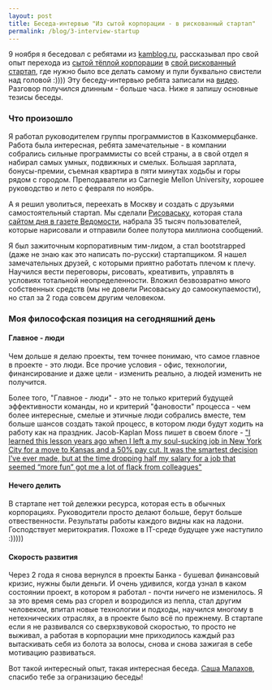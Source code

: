 ```yaml
---
layout: post
title: Беседа-интервью "Из сытой корпорации - в рискованный стартап"
permalink: /blog/3-interview-startup
---
```

9 ноября я беседовал с ребятами из [kamblog.ru](http://kamblog.ru), рассказывал про свой опыт перехода из [сытой тёплой корпорации](http://kkb.kz/) в [свой рискованный стартап](http://risovaska.ru), где нужно было все делать самому и пули буквально свистели над головой :)))) Эту беседу-интервью ребята записали на [видео](http://vimeo.com/7626222). Разговор получился длинным - больше часа. Ниже я запишу основные тезисы беседы.

<!--more-->

### Что произошло

Я работал руководителем группы программистов в Казкоммерцбанке. Работа была интересная, ребята замечательные - в компании собрались сильные программисты со всей страны, а в свой отдел я набирал самых умных, подвижных и смелых. Большая зарплата, бонусы-премии, съемная квартира в пяти минутах ходьбы и горы рядом с городом. Преподаватели из Carnegie Mellon University, хорошее руководство и лето с февраля по ноябрь.

А я решил уволиться, переехать в Москву и создать с друзьями самостоятельный стартап. Мы сделали [Рисоваську](http://risovaska.ru), которая стала [сайтом дня в газете Ведомости](http://www.vedomosti.ru/newspaper/article/2009/02/13/181564),  набрала 35 тысяч пользователей, которые нарисовали и отправили более полутора миллиона сообщений. 

Я был зажиточным корпоративным тим-лидом, а стал bootstrapped (даже не знаю как это написать по-русски) стартапщиком. Я нашел замечательных друзей, с которыми приятно работать плечом к плечу. Научился вести переговоры, рисовать, креативить, управлять в условиях тотальной неопределенности. Вложил безвозвратно много собственных средств (мы не довели Рисоваську до самоокупаемости), но стал за 2 года совсем другим человеком. 

### Моя философская позиция на сегодняшний день

#### Главное - люди

Чем дольше я делаю проекты, тем точнее понимаю, что самое главное в проекте - это люди. Все прочие условия - офис, технологии, финансирование и даже цели - изменить реально, а людей изменить не получится. 

Более того, "Главное - люди" - это не только критерий будущей эффективности команды, но и критерий "фановости" процесса - чем более интересные, смелые и этичные люди собрались вместе, тем больше шансов создать такой процесс, в котором люди будут ходить на работу как на праздник.  Jacob-Kaplan Moss пишет в своем блоге - ["I learned this lesson years ago when I left a my soul-sucking job in New York City for a move to Kansas and a 50% pay cut. It was the smartest decision I’ve ever made, but at the time dropping half my salary for a job that seemed “more fun” got me a lot of flack from colleagues"](http://jacobian.org/writing/thank-you-rails/)

#### Нечего делить

В стартапе нет той дележки ресурса, которая есть в обычных корпорациях. Руководители просто делают больше, берут больше отвественности. Результаты работы каждого видны как на ладони. Господствует меритократия. Похоже в IT-среде будущее уже наступило :)))))

#### Скорость развития

Через 2 года я снова вернулся в проекты Банка - бушевал финансовый кризис, нужны были деньги. И очень удивился, когда узнал в каком состоянии проект, в котором я работал - почти ничего не изменилось. Я за это время семь раз сгорел и возродился из пепла, стал другим человеком, впитал новые технологии и подходы, научился многому в нетехнических отраслях, а в проекте было всё по прежнему. В стартапе если я не развивался со сверхзвуковой скоростью, то просто не выживал, а работая в корпорации мне приходилось каждый раз вытаскивать себя из болота за волосы, снова и снова зажигая в себе мотивацию развиваться.

Вот такой интересный опыт, такая интересная беседа. [Саша Малахов](http://lemalakoff.livejournal.com/), спасибо тебе за огранизацию беседы!
